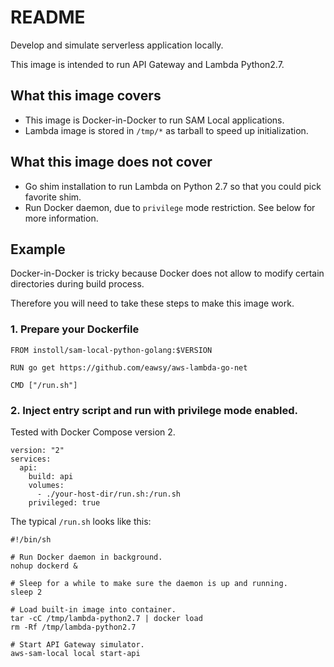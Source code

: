 # README

Develop and simulate serverless application locally.

This image is intended to run API Gateway and Lambda Python2.7.

## What this image covers

- This image is Docker-in-Docker to run SAM Local applications.
- Lambda image is stored in `/tmp/*` as tarball to speed up initialization.

## What this image does not cover

- Go shim installation to run Lambda on Python 2.7 so that you could pick favorite shim.
- Run Docker daemon, due to `privilege` mode restriction. See below for more information.

## Example

Docker-in-Docker is tricky because Docker does not allow to modify certain directories during build process.

Therefore you will need to take these steps to make this image work.

### 1. Prepare your Dockerfile

    FROM instoll/sam-local-python-golang:$VERSION

    RUN go get https://github.com/eawsy/aws-lambda-go-net 

    CMD ["/run.sh"]

### 2. Inject entry script and run with privilege mode enabled.

Tested with Docker Compose version 2.

    version: "2"
    services:
      api:
        build: api
        volumes:
          - ./your-host-dir/run.sh:/run.sh
        privileged: true

The typical `/run.sh` looks like this:

    #!/bin/sh

    # Run Docker daemon in background.
    nohup dockerd &

    # Sleep for a while to make sure the daemon is up and running.
    sleep 2

    # Load built-in image into container.
    tar -cC /tmp/lambda-python2.7 | docker load
    rm -Rf /tmp/lambda-python2.7

    # Start API Gateway simulator.
    aws-sam-local local start-api
